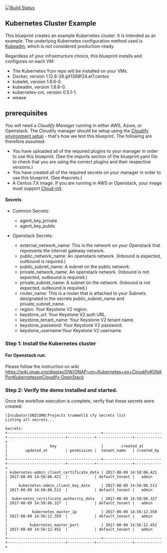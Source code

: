 [![Build Status](https://circleci.com/gh/cloudify-examples/simple-kubernetes-blueprint.svg?style=shield&circle-token=:circle-token)](https://circleci.com/gh/cloudify-examples/simple-kubernetes-blueprint)


##  Kubernetes Cluster Example

This blueprint creates an example Kubernetes cluster. It is intended as an example. The underlying Kubernetes configuration method used is [Kubeadm](https://kubernetes.io/docs/admin/kubeadm/), which is not considered production-ready.

Regardless of your infrastructure choice, this blueprint installs and configures on each VM:
- The Kubernetes Yum repo will be installed on your VMs.
- Docker, version 1.12.6-28.git1398f24.el7.centos
- kubelet, version 1.8.6-0.
- kubeadm, version 1.8.6-0.
- kubernetes-cni, version 0.5.1-1.
- weave


## prerequisites

You will need a *Cloudify Manager* running in either AWS, Azure, or Openstack. The Cloudify manager should be setup using the [Cloudify environment setup](https://github.com/cloudify-examples/cloudify-environment-setup) - that's how we test this blueprint. The following are therefore assumed:
* You have uploaded all of the required plugins to your manager in order to use this blueprint. (See the imports section of the blueprint.yaml file to check that you are using the correct plugins and their respective versions.)
* You have created all of the required secrets on your manager in order to use this blueprint. (See #secrets.)
* A Centos 7.X image. If you are running in AWS or Openstack, your image must support [Cloud-init](https://cloudinit.readthedocs.io/en/latest/).


#### Secrets

* Common Secrets:
  * agent_key_private
  * agent_key_public

* Openstack Secrets:
  * external_network_name: This is the network on your Openstack that represents the internet gateway network.
  * public_network_name: An openstack network. (Inbound is expected, outbound is required.)
  * public_subnet_name: A subnet on the public network.
  * private_network_name: An openstack network. (Inbound is not expected, outbound is required.)
  * private_subnet_name: A subnet on the network. (Inbound is not expected, outbound is required.)
  * router_name: This is a router that is attached to your Subnets designated in the secrets public_subnet_name and private_subnet_name.
  * region: Your Keystone V2 region.
  * keystone_url: Your Keystone V2 auth URL.
  * keystone_tenant_name: Your Keystone V2 tenant name.
  * keystone_password: Your Keystone V2 password.
  * keystone_username:Your Keystone V2 username.


### Step 1: Install the Kubernetes cluster

#### For Openstack run:

Please follow the instruction on wiki
https://wiki.onap.org/display/DW/ONAP+on+Kubernetes+on+Cloudify#ONAPonKubernetesonCloudify-OpenStack


### Step 2: Verify the demo installed and started.

Once the workflow execution is complete, verify that these secrets were created:


```shell
(Incubator)UNICORN:Projects trammell$ cfy secrets list
Listing all secrets...

Secrets:
+------------------------------------------+--------------------------+--------------------------+------------+----------------+------------+
|                   key                    |        created_at        |        updated_at        | permission |  tenant_name   | created_by |
+------------------------------------------+--------------------------+--------------------------+------------+----------------+------------+
| kubernetes-admin_client_certificate_data | 2017-08-09 14:58:06.421  | 2017-08-09 14:58:06.421  |            | default_tenant |   admin    |
|     kubernetes-admin_client_key_data     | 2017-08-09 14:58:06.513  | 2017-08-09 14:58:06.513  |            | default_tenant |   admin    |
|  kubernetes_certificate_authority_data   | 2017-08-09 14:58:06.327  | 2017-08-09 14:58:06.327  |            | default_tenant |   admin    |
|           kubernetes_master_ip           | 2017-08-09 14:56:12.359  | 2017-08-09 14:56:12.359  |            | default_tenant |   admin    |
|          kubernetes_master_port          | 2017-08-09 14:56:12.452  | 2017-08-09 14:56:12.452  |            | default_tenant |   admin    |
+------------------------------------------+--------------------------+--------------------------+------------+----------------+------------+
```

